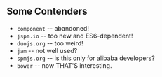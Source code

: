 ##  Some Contenders

- `component` -- abandoned!
- `jspm.io` -- too new and ES6-dependent!
- `duojs.org` -- too weird!
- `jam` -- not well used?
- `spmjs.org` -- is this only for alibaba developers?
- `bower` -- now THAT'S interesting.